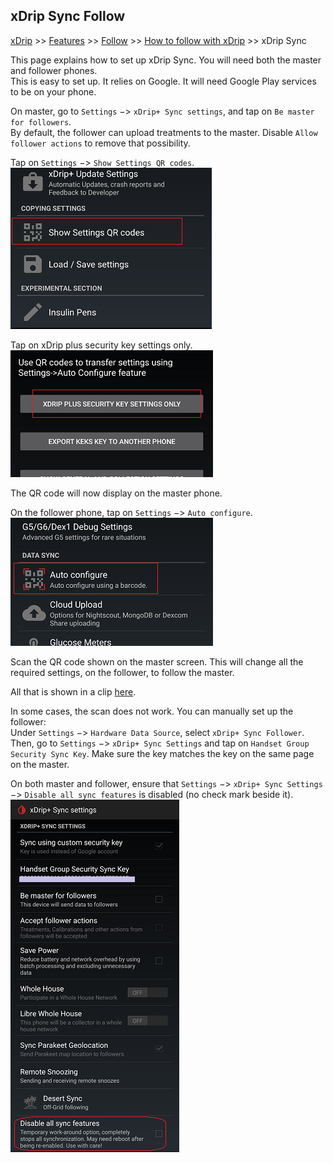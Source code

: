 ## xDrip Sync Follow  
[xDrip](../README.md) >> [Features](./Features_page.md) >> [Follow](./Follow_page.md) >> [How to follow with xDrip](./How-to-follow.md) >> xDrip Sync  
  
This page explains how to set up xDrip Sync.  You will need both the master and follower phones.  
This is easy to set up. It relies on Google.  It will need Google Play services to be on your phone.  
  
On master, go to `Settings` &#8722;> `xDrip+ Sync settings`, and tap on `Be master for followers`.  
By default, the follower can upload treatments to the master.  Disable `Allow follower actions` to remove that possibility.  
  
Tap on `Settings` &#8722;> `Show Settings QR codes`.  
![](./images/ShowSettingsQR.png)  
  
Tap on xDrip plus security key settings only.  
![](./images/SecuritySettingsOnly.png)  
  
The QR code will now display on the master phone.  
  
On the follower phone, tap on `Settings` &#8722;> `Auto configure`.  
![](./images/AutoConfigureTap.png)  
  
Scan the QR code shown on the master screen. This will change all the required settings, on the follower, to follow the master.  
  
All that is shown in a clip [here](https://youtu.be/LcgjfbYcWkE).  
  
In some cases, the scan does not work. You can manually set up the follower:  
Under `Settings` &#8722;> `Hardware Data Source`, select `xDrip+ Sync Follower`.  
Then, go to `Settings` &#8722;> `xDrip+ Sync Settings` and tap on `Handset Group Security Sync Key`. Make sure the key matches the key on the same page on the master.  
  
On both master and follower, ensure that `Settings` &#8722;> `xDrip+ Sync Settings` &#8722;> `Disable all sync features` is disabled (no check mark beside it).  
![](./images/DisableAllSyncFeatures.png)  
  
